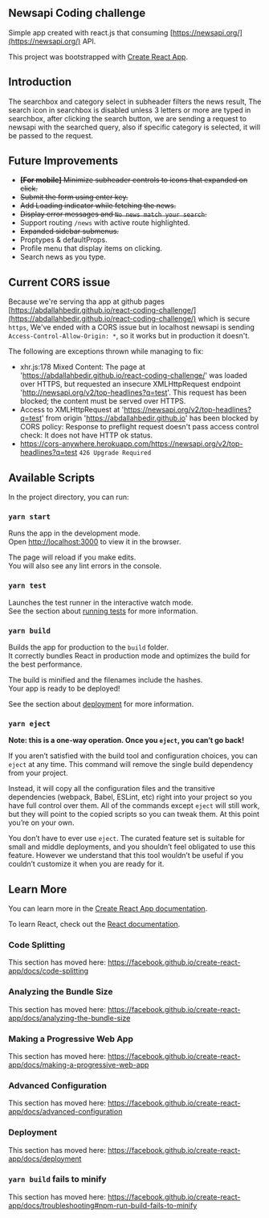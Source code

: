 
## Newsapi Coding challenge

Simple app created with react.js that consuming [https://newsapi.org​/](https://newsapi.org​/) API.

This project was bootstrapped with [Create React App](https://github.com/facebook/create-react-app).

## Introduction

The searchbox and category select in subheader filters the news result, The search icon in searchbox is disabled unless 3 letters or more are typed in searchbox, after clicking the search button, we are sending a request to newsapi with the searched query, also if specific category is selected, it will be passed to the request.  

## Future Improvements

- <s>**[For mobile]** Minimize subheader controls to icons that expanded on click.</s> 
- <s>Submit the form using enter key.</s>
- <s>Add Loading indicator while fetching the news.</s>
- <s>Display error messages and `No news match your search`.</s>
- Support routing `/news` with active route highlighted.
- <s>Expanded sidebar submenus.</s>
- Proptypes & defaultProps.
- Profile menu that display items on clicking.
- Search news as you type.

## Current CORS issue

Because we're serving tha app at github pages [https://abdallahbedir.github.io/react-coding-challenge/](https://abdallahbedir.github.io/react-coding-challenge/) which is secure `https`, We've ended with a CORS issue but in localhost newsapi is sending `Access-Control-Allow-Origin: *`, so it works but in production it doesn't.

The following are exceptions thrown while managing to fix:

- xhr.js:178 Mixed Content: The page at 'https://abdallahbedir.github.io/react-coding-challenge/' was loaded over HTTPS, but requested an insecure XMLHttpRequest endpoint 'http://newsapi.org/v2/top-headlines?q=test'. This request has been blocked; the content must be served over HTTPS.
-  Access to XMLHttpRequest at 'https://newsapi.org/v2/top-headlines?q=test' from origin 'https://abdallahbedir.github.io' has been blocked by CORS policy: Response to preflight request doesn't pass access control check: It does not have HTTP ok status.
- https://cors-anywhere.herokuapp.com/https://newsapi.org/v2/top-headlines?q=test  `426 Upgrade Required`

## Available Scripts

In the project directory, you can run:

### `yarn start`

Runs the app in the development mode.<br />
Open [http://localhost:3000](http://localhost:3000) to view it in the browser.

The page will reload if you make edits.<br />
You will also see any lint errors in the console.

### `yarn test`

Launches the test runner in the interactive watch mode.<br />
See the section about [running tests](https://facebook.github.io/create-react-app/docs/running-tests) for more information.

### `yarn build`

Builds the app for production to the `build` folder.<br />
It correctly bundles React in production mode and optimizes the build for the best performance.

The build is minified and the filenames include the hashes.<br />
Your app is ready to be deployed!

See the section about [deployment](https://facebook.github.io/create-react-app/docs/deployment) for more information.

### `yarn eject`

**Note: this is a one-way operation. Once you `eject`, you can’t go back!**

If you aren’t satisfied with the build tool and configuration choices, you can `eject` at any time. This command will remove the single build dependency from your project.

Instead, it will copy all the configuration files and the transitive dependencies (webpack, Babel, ESLint, etc) right into your project so you have full control over them. All of the commands except `eject` will still work, but they will point to the copied scripts so you can tweak them. At this point you’re on your own.

You don’t have to ever use `eject`. The curated feature set is suitable for small and middle deployments, and you shouldn’t feel obligated to use this feature. However we understand that this tool wouldn’t be useful if you couldn’t customize it when you are ready for it.

## Learn More

You can learn more in the [Create React App documentation](https://facebook.github.io/create-react-app/docs/getting-started).

To learn React, check out the [React documentation](https://reactjs.org/).

### Code Splitting

This section has moved here: https://facebook.github.io/create-react-app/docs/code-splitting

### Analyzing the Bundle Size

This section has moved here: https://facebook.github.io/create-react-app/docs/analyzing-the-bundle-size

### Making a Progressive Web App

This section has moved here: https://facebook.github.io/create-react-app/docs/making-a-progressive-web-app

### Advanced Configuration

This section has moved here: https://facebook.github.io/create-react-app/docs/advanced-configuration

### Deployment

This section has moved here: https://facebook.github.io/create-react-app/docs/deployment

### `yarn build` fails to minify

This section has moved here: https://facebook.github.io/create-react-app/docs/troubleshooting#npm-run-build-fails-to-minify
